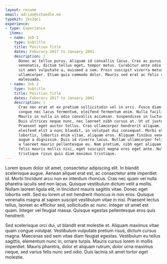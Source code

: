 ```yaml
---
layout: resume
email: adrian@schaedle.me
typekit: jks2qci
experience:
- type: Experience
  items:
  - name: Job 1
    type: Subtitle
    title: Position Title
    dates: Feburary 2017 to January 2041
    description: |
      Donec ac tellus purus. Aliquam id convallis lacus. Cras ac purus
      venenatis, dictum tellus eget, tempor metus. Curabitur ante odio, pulvinar
      sit amet vulputate a, euismod a sem. Proin suscipit viverra metus sit amet
      ullamcorper. Etiam quis commodo dolor. Mauris sed erat ac felis vehicula
      malesuada.
  - name: Job 2
    type: Subtitle
    title: Position Title
    dates: Feburary 2017 to January 2041
    description: |
      Cras nec erat at ex pretium sollicitudin vel in orci. Fusce diam lorem,
      congue nec lacus fermentum, eleifend fermentum enim. Nulla facilisi.
      Mauris in nulla in odio convallis accumsan. Suspendisse in luctus ipsum.
      Duis ultrices neque nunc, nec laoreet nibh cursus at. Ut ut justo magna.
      Praesent eget auctor tellus. Cras ullamcorper hendrerit aliquam. Nam
      eleifend elit a nunc blandit, in volutpat dui consequat. Morbi et odio
      lobortis, lobortis enim vitae, aliquam eros. Aliquam finibus venenatis
      augue a dignissim. Duis id viverra lacus. Nullam ullamcorper felis erat,
      a laoreet mauris pellentesque eu. Nam pretium, nibh eget aliquam egestas,
      felis mauris mollis nisi, eget suscipit magna eros eget ante. Nulla
      tristique risus quis diam maximus tristique.
---
```


Lorem ipsum dolor sit amet, consectetur adipiscing elit. In blandit scelerisque
augue. Aenean aliquet erat est, ac consectetur ante imperdiet id. Morbi
tincidunt arcu non ex interdum rhoncus. Cras nec quam vel nulla pharetra iaculis
sed non lacus. Quisque vestibulum dictum velit a mollis. Nullam laoreet ligula
elit, in tincidunt mauris sagittis vitae. Donec eget lobortis velit. Sed eu
lorem ut est hendrerit rhoncus in non eros. Quisque venenatis magna at sapien
suscipit vestibulum vitae in nisi. Praesent lectus tellus, laoreet ac efficitur
sed, sollicitudin ac nunc. Integer sit amet est quam. Integer vel feugiat massa.
Quisque egestas pellentesque eros quis hendrerit.

Sed scelerisque orci dui, ut blandit erat molestie et. Aliquam maximus vitae
quam congue volutpat. Vestibulum vulputate pretium risus, dictum cursus magna.
Maecenas sed sem vitae diam feugiat egestas. Vestibulum eu tellus sagittis,
elementum nunc in, ornare turpis. Mauris cursus lorem in mollis imperdiet.
Mauris pharetra, dolor et aliquam rutrum, dolor urna maximus neque, sed varius
felis nunc sed odio. Duis lacinia sit amet tortor eget molestie.
